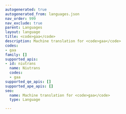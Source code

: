 ```yaml
---
autogenerated: true
autogenerated_from: languages.json
nav_order: 999
nav_exclude: true
parent: Languages
layout: language
title: <code>gaa</code>
description: Machine translation for <code>gaa</code>
codes:
- gaa
family: []
supported_apis:
- id: niutrans
  name: Niutrans
  codes:
  - gaa
supported_qe_apis: []
supported_ape_apis: []
seo:
  name: Machine translation for <code>gaa</code>
  type: Language

---
```


